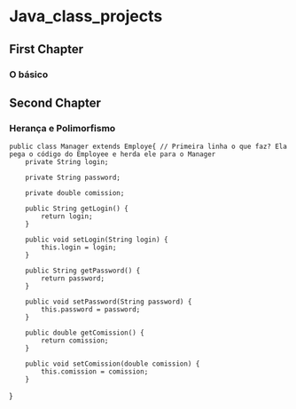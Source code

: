 ﻿# Java_class_projects

## First Chapter

### O básico

## Second Chapter 

### Herança e Polimorfismo

```
public class Manager extends Employe{ // Primeira linha o que faz? Ela pega o código do Employee e herda ele para o Manager
    private String login;

    private String password;

    private double comission;

    public String getLogin() {
        return login;
    }

    public void setLogin(String login) {
        this.login = login;
    }

    public String getPassword() {
        return password;
    }

    public void setPassword(String password) {
        this.password = password;
    }

    public double getComission() {
        return comission;
    }

    public void setComission(double comission) {
        this.comission = comission;
    }
```

    
}
